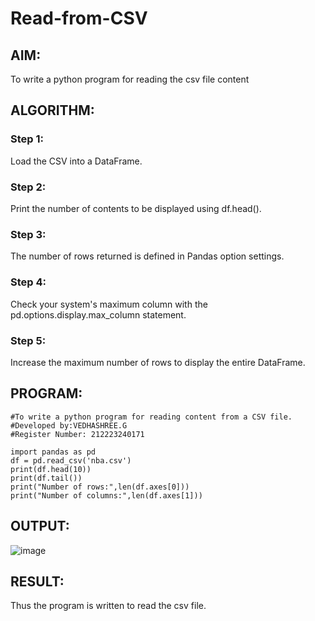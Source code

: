 # Read-from-CSV

## AIM:
To write a python program for reading the csv file content
## ALGORITHM:
### Step 1:
Load the CSV into a DataFrame.
### Step 2:
Print the number of contents to be displayed using df.head().
### Step 3:
The number of rows returned is defined in Pandas option settings.
### Step 4:
Check your system's maximum column with the pd.options.display.max_column statement.
### Step 5:
Increase the maximum number of rows to display the entire DataFrame.

## PROGRAM:
```
#To write a python program for reading content from a CSV file.
#Developed by:VEDHASHREE.G
#Register Number: 212223240171

import pandas as pd
df = pd.read_csv('nba.csv')
print(df.head(10))
print(df.tail())
print("Number of rows:",len(df.axes[0]))
print("Number of columns:",len(df.axes[1]))
```
## OUTPUT:
![image](https://github.com/23002248/Read-from-CSV/assets/151701774/79637654-8062-4049-9ea8-4518f5b9fec6)


## RESULT:
Thus the program is written to read the csv file.
